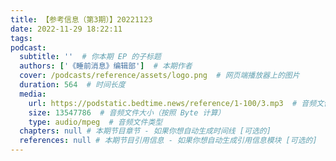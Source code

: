 ```yaml
---
title: 【参考信息（第3期）】20221123
date: 2022-11-29 18:22:11
tags:
podcast:
  subtitle: ''  # 你本期 EP 的子标题
  authors: ['《睡前消息》编辑部']  # 本期作者
  cover: /podcasts/reference/assets/logo.png  # 网页端播放器上的图片
  duration: 564  # 时间长度
  media:
    url: https://podstatic.bedtime.news/reference/1-100/3.mp3  # 音频文件
    size: 13547786  # 音频文件大小（按照 Byte 计算）
    type: audio/mpeg  # 音频文件类型
  chapters: null # 本期节目章节 - 如果你想自动生成时间线 [可选的]
  references: null # 本期节目引用信息 - 如果你想自动生成引用信息模块 [可选的]
---
```

